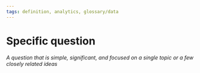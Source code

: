 ```yaml
---
tags: definition, analytics, glossary/data
---
```

#  Specific question
*A question that is simple, significant, and focused on a single topic or a few closely related ideas*